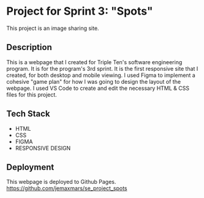 # Project for Sprint 3: "Spots"
This project is an image sharing site.

## Description
This is a webpage that I created for Triple Ten's software engineering program. It is for the 
program's 3rd sprint. It is the first responsive site that I created, for both desktop and mobile viewing. I used Figma to implement a cohesive "game plan" for how I was going to design the layout of the webpage. I used VS Code to create and edit the necessary HTML & CSS files for this project.

## Tech Stack
* HTML
* CSS
* FIGMA
* RESPONSIVE DESIGN  
  
## Deployment
This webpage is deployed to Github Pages.
https://github.com/jemaxmars/se_project_spots
  

